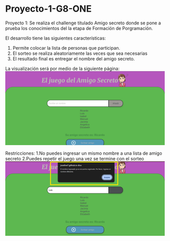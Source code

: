 # Proyecto-1-G8-ONE
Proyecto 1: Se realiza el challenge titulado Amigo secreto  donde se pone a prueba los conocimientos del la etapa de Formación de Porgramación.

El desarrollo tiene las siguientes características:

  1. Permite colocar la lista de personas que participan.
  2. El sorteo se realiza aleatoriamente las veces que sea necesarias
  3. El resultado final es entregar el nombre del amigo secreto.
     
La visualización será por medio de la siguiente página:
![Descripción de la imagen](1.png)

Restricciones:
1.No puedes ingresar un mismo nombre a una lista de amigo secreto
2.Puedes repetir el juego una vez se termine con el sorteo
![Descripción de la imagen](12.png)
